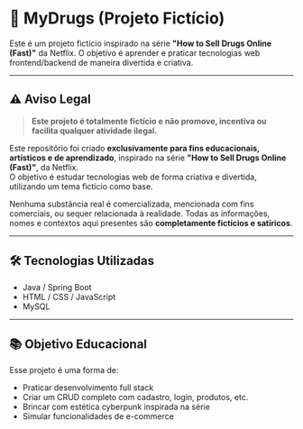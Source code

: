 # 💊 MyDrugs (Projeto Fictício)

Este é um projeto fictício inspirado na série **"How to Sell Drugs Online (Fast)"** da Netflix. O objetivo é aprender e praticar tecnologias web frontend/backend de maneira divertida e criativa.

---

## ⚠️ Aviso Legal

> **Este projeto é totalmente fictício e não promove, incentiva ou facilita qualquer atividade ilegal.**

Este repositório foi criado **exclusivamente para fins educacionais, artísticos e de aprendizado**, inspirado na série **"How to Sell Drugs Online (Fast)"**, da Netflix.  
O objetivo é estudar tecnologias web de forma criativa e divertida, utilizando um tema fictício como base.

Nenhuma substância real é comercializada, mencionada com fins comerciais, ou sequer relacionada à realidade. Todas as informações, nomes e contextos aqui presentes são **completamente fictícios e satíricos**.

---


## 🛠️ Tecnologias Utilizadas

- Java / Spring Boot
- HTML / CSS / JavaScript
- MySQL

---

## 📚 Objetivo Educacional

Esse projeto é uma forma de:

- Praticar desenvolvimento full stack
- Criar um CRUD completo com cadastro, login, produtos, etc.
- Brincar com estética cyberpunk inspirada na série
- Simular funcionalidades de e-commerce
